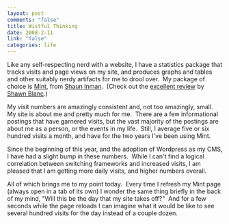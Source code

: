 ```yaml
--- 
layout: post
comments: "false"
title: Wistful Thinking
date: 2008-2-11
link: "false"
categories: life
---
```

Like any self-respecting nerd with a website, I have a statistics package that tracks visits and page views on my site, and produces graphs and tables and other suitably nerdy artifacts for me to drool over.  My package of choice is <a href="http://haveamint.com" title="Mint">Mint</a>, from <a href="http://www.shauninman.com/" title="shauninman.com">Shaun Inman</a>.  (Check out the <a href="http://shawnblanc.net/2007/the-full-mint-y/" title="The Full Mint-y">excellent review</a> by <a href="http://shawnblanc.net" title="shawnblanc.net">Shawn Blanc</a>.)

My visit numbers are amazingly consistent and, not too amazingly, small.  My site is about me and pretty much for me.  There are a few informational postings that have garnered visits, but the vast majority of the postings are about me as a person, or the events in my life.  Still, I average five or six hundred visits a month, and have for the two years I've been using Mint.

Since the beginning of this year, and the adoption of Wordpress as my CMS, I have had a slight bump in these numbers.  While I can't find a logical correlation between switching frameworks and increased visits, I am pleased that I am getting more daily visits, and higher numbers overall.

All of which brings me to my point today.  Every time I refresh my Mint page (always open in a tab of its own) I wonder the same thing briefly in the back of my mind, "Will this be the day that my site takes off?"  And for a few seconds while the page reloads I can imagine what it would be like to see several hundred visits for the day instead of a couple dozen.
